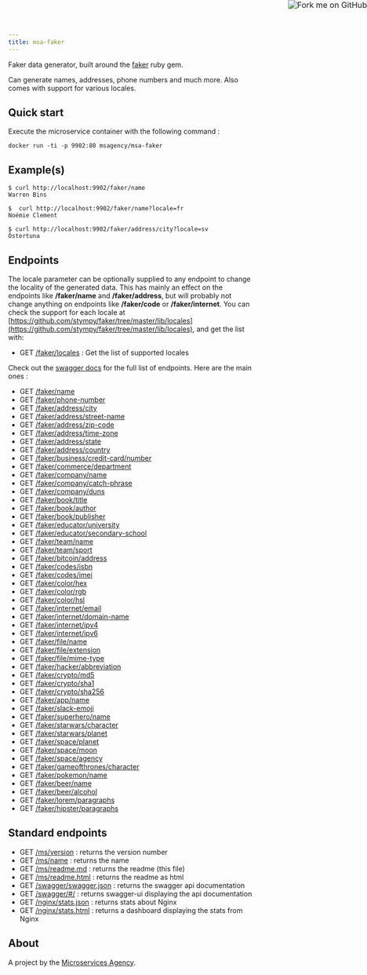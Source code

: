 ```yaml
---
title: msa-faker
---
```


<a href="https://github.com/TheMicroservicesAgency/msa-faker"><img style="zoom: 1.15; position: absolute; top: 0; right: 0; border: 0;" src="https://camo.githubusercontent.com/e7bbb0521b397edbd5fe43e7f760759336b5e05f/68747470733a2f2f73332e616d617a6f6e6177732e636f6d2f6769746875622f726962626f6e732f666f726b6d655f72696768745f677265656e5f3030373230302e706e67" alt="Fork me on GitHub" data-canonical-src="https://s3.amazonaws.com/github/ribbons/forkme_right_green_007200.png"></a>

Faker data generator, built around the [faker](https://github.com/stympy/faker) ruby gem.

Can generate names, addresses, phone numbers and much more. Also comes with support for various locales.

## Quick start

Execute the microservice container with the following command :

    docker run -ti -p 9902:80 msagency/msa-faker

## Example(s)


    $ curl http://localhost:9902/faker/name
    Warren Bins

    $  curl http://localhost:9902/faker/name?locale=fr
    Noémie Clement

    $ curl http://localhost:9902/faker/address/city?locale=sv
    Östertuna


## Endpoints

The locale parameter can be optionally supplied to any endpoint to change the locality of the generated data. This has mainly an effect on the endpoints like **/faker/name** and **/faker/address**, but will probably not change anything on endpoints like **/faker/code** or **/faker/internet**. You can check the support for each locale at [https://github.com/stympy/faker/tree/master/lib/locales](https://github.com/stympy/faker/tree/master/lib/locales), and get the list with:

- GET [/faker/locales](http://demo.microservices.agency:9902/faker/locales) : Get the list of supported locales

Check out the [swagger docs](http://demo.microservices.agency:9902/swagger/#/) for the full list of endpoints. Here are the main ones :

- GET [/faker/name](http://demo.microservices.agency:9902/faker/name)
- GET [/faker/phone-number](http://demo.microservices.agency:9902/faker/phone-number)
- GET [/faker/address/city](http://demo.microservices.agency:9902/faker/address/city)
- GET [/faker/address/street-name](http://demo.microservices.agency:9902/faker/address/street-name)
- GET [/faker/address/zip-code](http://demo.microservices.agency:9902/faker/address/zip-code)
- GET [/faker/address/time-zone](http://demo.microservices.agency:9902/faker/address/time-zone)
- GET [/faker/address/state](http://demo.microservices.agency:9902/faker/address/state)
- GET [/faker/address/country](http://demo.microservices.agency:9902/faker/address/country)
- GET [/faker/business/credit-card/number](http://demo.microservices.agency:9902/faker/business/credit-card/number)
- GET [/faker/commerce/department](http://demo.microservices.agency:9902/faker/commerce/department)
- GET [/faker/company/name](http://demo.microservices.agency:9902/faker/company/name)
- GET [/faker/company/catch-phrase](http://demo.microservices.agency:9902/faker/company/catch-phrase)
- GET [/faker/company/duns](http://demo.microservices.agency:9902/faker/company/duns)
- GET [/faker/book/title](http://demo.microservices.agency:9902/faker/book/title)
- GET [/faker/book/author](http://demo.microservices.agency:9902/faker/book/author)
- GET [/faker/book/publisher](http://demo.microservices.agency:9902/faker/book/publisher)
- GET [/faker/educator/university](http://demo.microservices.agency:9902/faker/educator/university)
- GET [/faker/educator/secondary-school](http://demo.microservices.agency:9902/faker/educator/secondary-school)
- GET [/faker/team/name](http://demo.microservices.agency:9902/faker/team/name)
- GET [/faker/team/sport](http://demo.microservices.agency:9902/faker/team/sport)
- GET [/faker/bitcoin/address](http://demo.microservices.agency:9902/faker/bitcoin/address)
- GET [/faker/codes/isbn](http://demo.microservices.agency:9902/faker/codes/isbn)
- GET [/faker/codes/imei](http://demo.microservices.agency:9902/faker/codes/imei)
- GET [/faker/color/hex](http://demo.microservices.agency:9902/faker/color/hex)
- GET [/faker/color/rgb](http://demo.microservices.agency:9902/faker/color/rgb)
- GET [/faker/color/hsl](http://demo.microservices.agency:9902/faker/color/hsl)
- GET [/faker/internet/email](http://demo.microservices.agency:9902/faker/internet/email)
- GET [/faker/internet/domain-name](http://demo.microservices.agency:9902/faker/internet/domain-name)
- GET [/faker/internet/ipv4](http://demo.microservices.agency:9902/faker/internet/ipv4)
- GET [/faker/internet/ipv6](http://demo.microservices.agency:9902/faker/internet/ipv6)
- GET [/faker/file/name](http://demo.microservices.agency:9902/faker/file/name)
- GET [/faker/file/extension](http://demo.microservices.agency:9902/faker/file/extension)
- GET [/faker/file/mime-type](http://demo.microservices.agency:9902/faker/file/mime-type)
- GET [/faker/hacker/abbreviation](http://demo.microservices.agency:9902/faker/hacker/abbreviation)
- GET [/faker/crypto/md5](http://demo.microservices.agency:9902/faker/crypto/md5)
- GET [/faker/crypto/sha1](http://demo.microservices.agency:9902/faker/crypto/sha1)
- GET [/faker/crypto/sha256](http://demo.microservices.agency:9902/faker/crypto/sha256)
- GET [/faker/app/name](http://demo.microservices.agency:9902/faker/app/name)
- GET [/faker/slack-emoji](http://demo.microservices.agency:9902/faker/slack-emoji)
- GET [/faker/superhero/name](http://demo.microservices.agency:9902/faker/superhero/name)
- GET [/faker/starwars/character](http://demo.microservices.agency:9902/faker/starwars/character)
- GET [/faker/starwars/planet](http://demo.microservices.agency:9902/faker/starwars/planet)
- GET [/faker/space/planet](http://demo.microservices.agency:9902/faker/space/planet)
- GET [/faker/space/moon](http://demo.microservices.agency:9902/faker/space/moon)
- GET [/faker/space/agency](http://demo.microservices.agency:9902/faker/space/agency)
- GET [/faker/gameofthrones/character](http://demo.microservices.agency:9902/faker/gameofthrones/character)
- GET [/faker/pokemon/name](http://demo.microservices.agency:9902/faker/pokemon/name)
- GET [/faker/beer/name](http://demo.microservices.agency:9902/faker/beer/name)
- GET [/faker/beer/alcohol](http://demo.microservices.agency:9902/faker/beer/alcohol)
- GET [/faker/lorem/paragraphs](http://demo.microservices.agency:9902/faker/lorem/paragraphs)
- GET [/faker/hipster/paragraphs](http://demo.microservices.agency:9902/faker/hipster/paragraphs)

## Standard endpoints

- GET [/ms/version](http://demo.microservices.agency:9902/ms/version) : returns the version number
- GET [/ms/name](http://demo.microservices.agency:9902/ms/name) : returns the name
- GET [/ms/readme.md](http://demo.microservices.agency:9902/ms/readme.md) : returns the readme (this file)
- GET [/ms/readme.html](http://demo.microservices.agency:9902/ms/readme.html) : returns the readme as html
- GET [/swagger/swagger.json](http://demo.microservices.agency:9902/swagger/swagger.json) : returns the swagger api documentation
- GET [/swagger/#/](http://demo.microservices.agency:9902/swagger/#/) : returns swagger-ui displaying the api documentation
- GET [/nginx/stats.json](http://demo.microservices.agency:9902/nginx/stats.json) : returns stats about Nginx
- GET [/nginx/stats.html](http://demo.microservices.agency:9902/nginx/stats.html) : returns a dashboard displaying the stats from Nginx

## About

A project by the [Microservices Agency](http://microservices.agency).

